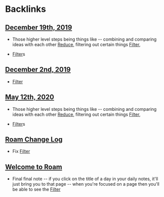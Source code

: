 
# Backlinks
## [December 19th, 2019](<December 19th, 2019.md>)
- Those higher level steps being things like -- combining and comparing ideas with each other [Reduce](<Reduce.md>), filtering out certain things [Filter](<Filter.md>),

- [Filter](<Filter.md>)s

## [December 2nd, 2019](<December 2nd, 2019.md>)
- [Filter](<Filter.md>)

## [May 12th, 2020](<May 12th, 2020.md>)
- Those higher level steps being things like -- combining and comparing ideas with each other [Reduce](<Reduce.md>), filtering out certain things [Filter](<Filter.md>),

- [Filter](<Filter.md>)s

## [Roam Change Log](<Roam Change Log.md>)
- Fix [Filter](<Filter.md>)

## [Welcome to Roam](<Welcome to Roam.md>)
- Final final note -- if you click on the title of a day in your daily notes, it'll just bring you to that page -- when you're focused on a page then you'll be able to see the [Filter](<Filter.md>)

